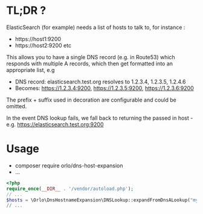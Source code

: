 # TL;DR ?

ElasticSearch (for example) needs a list of hosts to talk to, for instance : 

 * https://host1:9200
 * https://host2:9200 etc


This allows you to have a single DNS record (e.g. in Route53) which responds with multiple A records, which then get formatted into an appropriate list, e.g

 * DNS record: elasticsearch.test.org resolves to 1.2.3.4, 1.2.3.5, 1.2.4.6
 * Becomes: https://1.2.3.4:9200, https://1.2.3.5:9200, https://1.2.3.6:9200

The prefix + suffix used in decoration are configurable and could be omitted.


In the event DNS lookup fails, we fall back to returning the passed in host - e.g. https://elasticsearch.test.org:9200

# Usage

 * composer require orlo/dns-host-expansion
 * ...
```php
<?php 
require_once(__DIR__ . '/vendor/autoload.php');
// ... 
$hosts = \Orlo\DnsHostnameExpansion\DNSLookup::expandFromDnsALookup("my.host.name", "https://", "9200);
// ...

```